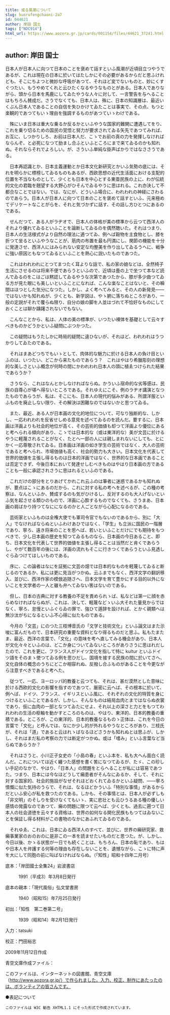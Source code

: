 ```yaml
---
title: 或る風潮について
slug: huorufengchaoni-2a7
id: 044621
author: 岸田 国士
tags: ["NDC914"]
html_url: https://www.aozora.gr.jp/cards/001154/files/44621_37241.html
---
```


## author: 岸田 国士

日本人が日本人に向つて日本のことを褒めて話すといふ風潮が近頃目立つやうであるが、これは現在の日本に於いてはたしかにその必要があるからだと思ふけれども、そこにちよつと微妙な呼吸があつて、それほど変でないものと、妙にくすぐつたい、もうやめてくれと云ひたくなるやうなものとがある。日本人でありながら、頭から日本を馬鹿にしてゐたやうな人々に対して、一言警告を与へることはもちろん賛成だ。さうでなくても、日本人は、殊に、日本の知識層は、最近いくぶん日本人であることの自信を失ひかけてゐたことは事実で、その点、もつと楽観的であつてもいゝ理由を強調するものがあつていゝわけである。

　殊にいま日本は重大な乗るか反るかといふやうな国家的難関に遭遇してをり、これを乗り切るための国民の覚悟と努力が要求されてゐる矢先であつてみれば、お互に、しつかりしろ、お前は日本人だ、こゝでお前の真の力を発揮しなければならんぞ、と必死になつて励まし合ふといふところにまで来てゐるのかも知れぬ。それならそれでよろしい。が、さういふ単純な掛声ばかりではなささうである。

　日本再認識とか、日本主義運動とか日本文化新研究とかいふ気勢の底には、それを明らかに標榜してゐるものもあるが、西欧思想の近代生活面における支配的位置を不当なものとして、少くとも日本を中心とする東亜民族の上に、わが伝統的文化の君臨を翹望する大野心がひそんでゐるやうに思はれる。これ亦決して不都合なことではない。では、なにが、どういふ場合に、われわれの神経にさわるのであらう。日本人が日本人に向つて日本のことを褒めて話すといふ、元来極めてデリケートなことがらを、それと気づかずに話す、その話し方ひとつにあるのである。

　せんだつて、ある人がラヂオで、日本人の体格が美の標準から云つて西洋人のそれより優れてゐるといふことを論断してゐるのを偶然聴いた。それはつまり、日本人の生活様式がより自然の理法に適つてゐ、例へば穀物を主食物とし、膝を折つて坐るといふやうなことが、筋肉の布置を最も円満にし、関節の機能を十分に発達させ、西洋人にはみられない安定な均整美を作り出してゐるうへに、戦争に強い原因ともなつてゐるといふことを熱心に説いたものであつた。

　これはわれわれにとつてまつたく耳よりな話で、私の家の娘などは、全然椅子生活にさせるのは将来不便であらうといふので、近頃は畳の上で坐つて本など読んでゐるのをこはごは黙認してゐるやうな次第であつたから、膝が多少曲つてゐる方が見た眼にも美しいといふことになれば、こんな楽なことはないと、その瞬間はほつとした気分になつた。しかし、よく考へてみると、その人の新発見――ではないかも知れぬが、少くとも、新学説は、やゝ腑に落ちぬところがあり、一般の定説がそれで覆らぬ限り、自分の娘の脚を人並はづれて不恰好なものにしておくことは聊か躊躇されないでもない。

　こんなことから、私は、人体の美の標準が、いつたい裸体を基礎として云々すべきものかどうかといふ疑問にぶつかつた。

　この疑問はもうたしかに時局的疑問に違ひないが、それほど、われわれはうつかりしてゐたのである。

　それはまあどつちでもいゝとして、肉体的な魅力に於ける日本人の負け目といふのは、いつたい、どこから来たものであらう？　これはやはり希臘彫刻の理想的な美しさといふ概念が何時の間にかわれわれ日本人の頭に植ゑつけられた結果であらうか？

　さうなら、これはなんとかしなければならぬ。かういふ宿命的な劣等感は、民族の自尊心が堪へ得ないところである。それゆえにこそ、例のラヂオ講演となつたものであらうが、私は、そこにも、日本人の現代的悩みがある、所謂洋服といふものを廃止しない限り、その解決は困難なのではないかと思つてゐる。

　また、最近、ある人が日本画の文化的地位について、可なり独断的な、しかし、一応われわれを反省せしめる意見を述べてゐるのを読んだ。要するに、日本画は洋画よりも社会的地位が高く、その芸術的価値も却つて洋画より優位にあると考へられる傾向があり、こゝでは日本的な（或は東洋的な）美が文芸に於けるやうに軽蔑されることがなく、たとへ一部の人には親しまれないにしても、とにかく一応尊敬されてゐる。日本画は洋画の如き学生の芸術ではなく、大人の芸術であると考へられ、市場価値も高く、社会的勢力も大きい。日本文化を代表して世界的価値を主張し得るものは日本的洋画ではなく、世界的な日本画であることは否定できず、今後日本において発達せしむべきものはやはり日本画の方であることも一般に承認されさうに思はれるといふのである。

　これだけの部分をとりあげてかれこれ云ふのは筆者に迷惑であるかも知れぬが、要点はこゝにあるのだから、これに対する私の考へを述べるが、この種の考察は、なんといふか、賛成するのも気がひけるし、反対するのも大人げないといふ気を起させる類ひのもので、洋画に心酔するものでなくても、さうまあ、日本画の肩ばかり持つてなにになるのかと人ごとながら心配になるのである。

　芸術家といふものは全権大使でも軍司令官でもないのであるから、別に「大人」でなければならぬといふわけあひではなく、「学生」も立派に国民の一階層であり、寧ろ、遠き将来のことを思へば、若いといふことだけにでも期待をもつべきで、少し日本画の歴史を知つてゐるものなら、日本画の今日あること、即ち、日本文化を代表して世界的価値を主張し得ることは当然だと肯くであらうし、やがて数百年の後には、洋画の流れもそこに行きつくであらうといふ見透しぐらゐつけてほしいものである。

　序に、この論者はなにを証拠に文芸の畑では日本的なものを軽蔑してゐると断じるのであるか、私には更に見当がつかぬ。云ふまでもなく、西洋文学の翻訳移入、並びに、西洋作家の模倣追随さへ、日本文学を育て豊かにする目的以外にないことを文学者の一人と雖も弁へてゐない筈はないのである。

　但し、日本の古典に対する教養の不足を責められゝば、私などは第一に顔を赤らめなければならぬが、これは、決して、軽蔑などゝいふ大それた量見からではなく、寧ろ、怠慢といふぐらゐの罪で、強ひて遁辞を設ければ、とかく親類へは無沙汰がちになるといふ不心得に似たものである。



　今月の「文芸」にのつた三枝博音氏の「文学と技術文化」といふ論文はまた示唆に富んだもので、日本研究の重要な資料となり得るものだと思ふ。私もたまたま、最近、西洋の言葉で、「文化」の意味を考へ直してみる機会があり、日本人が文化々々といふのは、どこか身についてゐないところがありさうに思はれだしたので、これを更に、フランス人がドイツ文化を指して特に kultur といふドイツ語をそのまゝ使つてゐる例を思ひだし、国境を接する民族の間に於いてさへ、文化自体の概念のうちにどこか相容れぬ、反撥し合ふものがあることを今更ながら注意すべきであると考へた。

　従つて、一応、ヨーロッパ的教養と云つても、それは、甚だ漠然とした意味に於ける西欧的文化の影響を指すのであつて、厳密に云へば、その根本に於いて、例へば、ドイツ、フランス、イギリスといふ風に、それぞれの文化的特質を身につけるといふことであるが、しかし、そんなものは結局血肉とまではならぬ衣裳であり、仮に血肉の一部となつてゐたにせよ、それ以上の深さと力とをもつてわれわれの生活の枢軸を動かすところのものは、やはり、東洋的、日本的教養の重積である。ところが、この東洋的、日本的教養なるものゝ正体は、これを今日の言葉で「文化」と呼んでは、なにか少し的が外れるやうなところがあり、三枝氏が、それは「道」であると云はれゝばなるほどさうかも知れぬとは思ふが、しかし、それはまだ私の考察の力では断定がつかぬ。或は「嗜み」といふ言葉など当らぬであらうか？

　それはさうと、小川正子女史の「小島の春」といふ本を、私も大へん面白く読んだ。これについては近く纏つた感想を書く筈になつてゐるが、たゞ、この珍しい手記のなかで、やはり、「日本人」の問題をとらへることが私には容易であつた。つまり、日本には今なほどうして癩患者がそんなにゐるか、そして、それに対する国家的、社会的施設がなぜそれほどおくれてゐるかといふ疑問、――寧ろ憤慨に似た気持のうらで、それは、なるほどかういふ「特別な事情」があるからだといふ安心が私を救つたのである。しかも、その事情とは、日本人が必ずしも「非文明」のそしりを受けなくてもいゝ、実に悲壮とも云ひうるある種の優しい感情の発露なのであつて、癩の問題に限つて云へば、少くとも、過去に遡つて日本人の社会道徳を云々する資格は、世界の如何なる開化民族ももつてはゐないことを保証し得る材料がこの書物のなかにあふれてゐるのである。

　それゆゑ、これは、日本にゐる西洋人のすべて、並びに、世界の癩研究家、救癩事業家のおのおのに是非この一本を読ませたいものだと思つた。が、しかし、今日以後、かゝる状態が一日でも続くことは、もちろん、日本の恥であり、もはや日本人を弁護する何等の理由も存在しないことを、遺憾ながら、こゝに特に声を大にして同胞の前に叫ばなければならぬ。（「知性」昭和十四年二月号）













底本：「岸田國士全集24」岩波書店


　　　1991（平成3）年3月8日発行

底本の親本：「現代風俗」弘文堂書房

　　　1940（昭和15）年7月25日発行

初出：「知性　第二巻第二号」

　　　1939（昭和14）年2月1日発行

入力：tatsuki

校正：門田裕志

2009年11月12日作成

青空文庫作成ファイル：

このファイルは、インターネットの図書館、青空文庫（http://www.aozora.gr.jp/）で作られました。入力、校正、制作にあたったのは、ボランティアの皆さんです。











●表記について


	このファイルは W3C 勧告 XHTML1.1 にそった形式で作成されています。